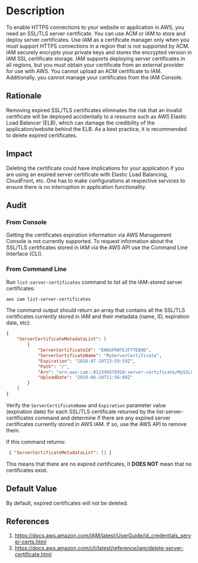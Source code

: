 # Description

To enable HTTPS connections to your website or application in AWS, you need an SSL/TLS server certificate. You can use ACM or IAM to store and deploy server certificates. Use IAM as a certificate manager only when you must support HTTPS connections in a region that is not supported by ACM. IAM securely encrypts your private keys and stores the encrypted version in IAM SSL certificate storage. IAM supports deploying server certificates in all regions, but you must obtain your certificate from an external provider for use with AWS. You cannot upload an ACM certificate to IAM. Additionally, you cannot manage your certificates from the IAM Console.

## Rationale

Removing expired SSL/TLS certificates eliminates the risk that an invalid certificate will be deployed accidentally to a resource such as AWS Elastic Load Balancer (ELB), which can damage the credibility of the application/website behind the ELB. As a best practice, it is recommended to delete expired certificates.

## Impact

Deleting the certificate could have implications for your application if you are using an expired server certificate with Elastic Load Balancing, CloudFront, etc. One has to make configurations at respective services to ensure there is no interruption in application functionality.

## Audit

### From Console

Getting the certificates expiration information via AWS Management Console is not currently supported. To request information about the SSL/TLS certificates stored in IAM via the AWS API use the Command Line Interface (CLI).

### From Command Line

Run `list-server-certificates` command to list all the IAM-stored server certificates:

```sh
aws iam list-server-certificates
```

The command output should return an array that contains all the SSL/TLS certificates currently stored in IAM and their metadata (name, ID, expiration date, etc):

```json
{
    "ServerCertificateMetadataList": [
        {
            "ServerCertificateId": "EHDGFRW7EJFYTE88D",
            "ServerCertificateName": "MyServerCertificate",
            "Expiration": "2018-07-10T23:59:59Z",
            "Path": "/",
            "Arn": "arn:aws:iam::012345678910:server-certificate/MySSLCertificate",
            "UploadDate": "2018-06-10T11:56:08Z"
        }
    ]
}
```

Verify the `ServerCertificateName` and `Expiration` parameter value (expiration date) for each SSL/TLS certificate returned by the list-server-certificates command and determine if there are any expired server certificates currently stored in AWS IAM. If so, use the AWS API to remove them.

If this command returns:

```json
 { "ServerCertificateMetadataList": [] }
```

This means that there are no expired certificates, It **DOES NOT** mean that no certificates exist.

## Default Value

By default, expired certificates will not be deleted.

## References

1. <https://docs.aws.amazon.com/IAM/latest/UserGuide/id_credentials_server-certs.html>
2. <https://docs.aws.amazon.com/cli/latest/reference/iam/delete-server-certificate.html>
